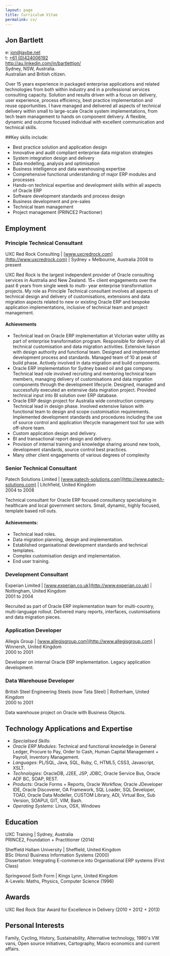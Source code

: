 ```yaml
---
layout: page
title: Curriculum Vitae
permalink: cv/
---
```

## Jon Bartlett

e: <a href="mailto:jon@jaybe.net">jon@jaybe.net</a>  
t: <a href="tel:+61424006192">+61 (0)424006192</a>  
<a href="http://au.linkedin.com/in/bartlettjon/">http://au.linkedin.com/in/bartlettjon/</a>  
Sydney, NSW, Australia.  
Australian and British citizen.  


Over 15 years experience in packaged enterprise applications and related technologies from both within industry and in a professional services consulting capacity. Solution and results driven with a focus on delivery, user experience, process efficiency, best practice implementation and reuse opportunities. I have managed and delivered all aspects of technical delivery within small to large-scale Oracle system implementations, from tech team management to hands on component delivery. A flexible, dynamic and outcome focused individual with excellent communication and technical skills.

##Key skills include:
* Best practice solution and application design
* Innovative and audit compliant enterprise data migration strategies
* System integration design and delivery
* Data modelling, analysis and optimisation
* Business intelligence and data warehousing expertise
* Comprehensive functional understanding of major ERP modules and processes
* Hands-on technical expertise and development skills within all aspects of Oracle ERP
* Software development standards and process design
* Business development and pre-sales
* Technical team management
* Project management (PRINCE2 Practioner)


## Employment

### Principle Technical Consultant
UXC Red Rock Consulting | [www.uxcredrock.com](http://www.uxcredrock.com) | Sydney + Melbourne, Australia
2008 to present  

UXC Red Rock is the largest independent provider of Oracle consulting services in Australia and New Zealand. 15+ client engagements over the past 6 years from single week to multi- year enterprise transformation projects. My role as Principle Technical consultant involves all aspects of technical design and delivery of customisations, extensions and data migration aspects related to new or existing Oracle ERP and bespoke application implementations, inclusive of technical team and project management.  

#### Achievements
* Technical lead on Oracle ERP implementation at Victorian water utility as part of enterprise transformation program. Responsible for delivery of all technical customisation and data migration activities. Extensive liaison with design authority and functional team. Designed and implemented development process and standards. Managed team of 10 at peak of build phase. Actively involved in data migration and build components.  
* Oracle ERP implementation for Sydney based oil and gas company. Technical lead role involved recruiting and mentoring technical team members, managing delivery of customisations and data migration components through the development lifecycle. Designed, managed and successfully executed an extensive data migration project. Provided technical input into BI solution over ERP database.
* Oracle ERP design project for Australia wide construction company. Technical lead in design phase. Involved extensive liaison with functional team to design and scope customisation requirements. Implemented development standards and procedures including the use of source control and application lifecycle management tool for use with off-shore team.
* Custom application design and delivery.
* BI and transactional report design and delivery.
* Provision of internal training and knowledge sharing around new tools, development standards, source control best practices.
* Many other client engagements of various degrees of complexity

### Senior Technical Consultant
Patech Solutions Limited | [www.patech-solutions.com](http://www.patech-solutions.com) | Litchfield, United Kingdom  
2004 to 2008  

Technical consultant for Oracle ERP focused consultancy specialising in healthcare and local government sectors. Small, dynamic, highly focused, template based roll outs.

#### Achievements:

* Technical lead roles.
* Data migration planning, design and implementation.
* Established organisational development standards and technical templates.
* Complex customisation design and implementation.
* End user training.

### Development Consultant
Experian Limited | [www.experian.co.uk](http://www.experian.co.uk) | Nottingham, United Kingdom  
2001 to 2004  

Recruited as part of Oracle ERP implementation team for multi-country, multi-language rollout. Delivered many reports, interfaces, customisations and data migration pieces. 

### Application Developer
Allegis Group | [www.allegisgroup.com](http://www.allegisgroup.com) | Winnersh, United Kingdom  
2000 to 2001  

Developer on internal Oracle ERP implementation. Legacy application development.

### Data Warehouse Developer
British Steel Engineering Steels (now Tata Steel) | Rotherham, United Kingdom  
2000 to 2001  

Data warehouse project on Oracle with Business Objects.

## Technology Applications and Expertise
* *Specialised Skills*: 
* *Oracle ERP Modules*: Technical and functional knowledge in General Ledger, Procure to Pay, Order to Cash, Human Capital Management + Payroll, Inventory Management.
* *Languages*: PL/SQL, Java, SQL, Ruby, C, HTML5, CSS3, Javascript, XSLT.
* *Technologies*: OracleDB, J2EE, JSP, JDBC, Oracle Service Bus, Oracle ADF BC, SOAP, REST.
* *Products*: Oracle Forms + Reports, Oracle Workflow, Oracle JDeveloper IDE, Oracle Discoverer, OA Framework, SQL Loader, SQL Developer, TOAD, Oracle Data Modeller, CUSTOM Library, ADI, Virtual Box, Sub Version, SOAPUI, GIT, VIM, Bash.
* *Operating Systems*: Linux, OSX, Windows

## Education

UXC Training | Sydney, Australia  
PRINCE2, Foundation + Practitioner (2014)  

Sheffield Hallam University | Sheffield, United Kingdom  
BSc (Hons) Business Information Systems (2000)  
Dissertation: Integrating E-commerce into Organisational ERP systems (First Class)  

Springwood Sixth Form | Kings Lynn, United Kingdom  
A-Levels: Maths, Physics, Computer Science (1996)  

## Awards

UXC Red Rock Star Award for Excellence in Delivery (2010 + 2012 + 2013)

## Personal Interests
Family, Cycling, History, Sustainability, Alternative technology, 1980's VW vans, Open source initiatives, Cartography, Macro economics and current affairs.


